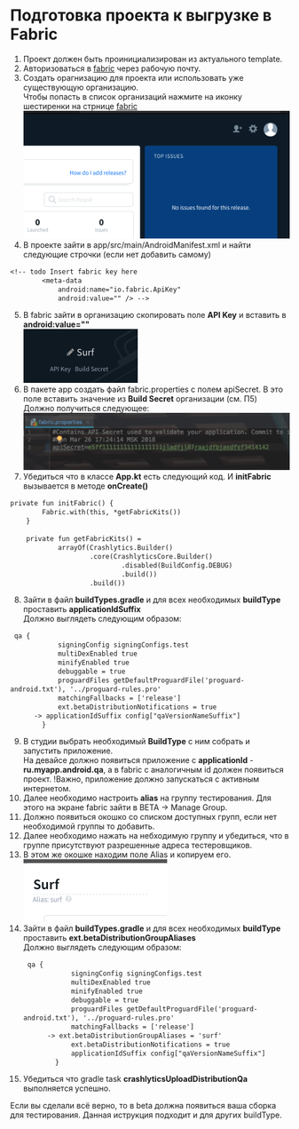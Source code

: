 
# Подготовка проекта к выгрузке в Fabric

1. Проект должен быть проинициализирован из актуального template.
2. Авторизоваться в [fabric](https://fabric.io) через рабочую почту.
3. Создать орагнизацию для проекта или использовать уже существующую организацию. <br> 
Чтобы попасть в список организаций нажмите на иконку шестиренки на стрнице [fabric](https://fabric.io)<br>
![](../common/img/fabricexp/fabric_settings.png)
4. В проекте зайти в app/src/main/AndroidManifest.xml и найти следующие строчки (если нет добавить самому)
```
<!-- todo Insert fabric key here
        <meta-data
            android:name="io.fabric.ApiKey"
            android:value="" /> -->
```
5. В fabric зайти в организацию скопировать поле **API Key** и вставить в **android:value=""** <br>
![](../common/img/fabricexp/apikey_build_secret.png)
6. В пакете app создать файл fabric.properties с полем apiSecret. В это поле вставить значение из **Build Secret** организации (см. П5)<br>
Должно получиться следующее:<br>
![](../common/img/fabricexp/fabric_properties.png)
7. Убедиться что в классе **App.kt** есть следующий код. И **initFabric** вызывается в методе **onCreate()**<br>
```
private fun initFabric() {
        Fabric.with(this, *getFabricKits())
    }

    private fun getFabricKits() =
            arrayOf(Crashlytics.Builder()
                    .core(CrashlyticsCore.Builder()
                            .disabled(BuildConfig.DEBUG)
                            .build())
                    .build())
```
8. Зайти в файл **buildTypes.gradle** и для всех необходимых **buildType** проставить **applicationIdSuffix** <br>
Должно выглядеть следующим образом:
```
 qa {
            signingConfig signingConfigs.test
            multiDexEnabled true
            minifyEnabled true
            debuggable = true
            proguardFiles getDefaultProguardFile('proguard-android.txt'), '../proguard-rules.pro'
            matchingFallbacks = ['release']
            ext.betaDistributionNotifications = true
      -> applicationIdSuffix config["qaVersionNameSuffix"]
        }
```
9. В студии выбрать необходимый **BuildType** с ним собрать и запустить приложение.<br>
На девайсе должно появиться приложение с **applicationId** - **ru.myapp.android.qa**, а в fabric c аналогичным id должен появиться проект. !Важно, приложение должно запускаться с активным интернетом.
10. Далее необходимо настроить **alias** на группу тестирования. Для этого на экране fabric зайти в BETA -> Manage Group.
11. Должно появиться окошко со списком доступных групп, если нет необходимой группы то добавить.<br>
12. Далее необходимо нажать на небходимую группу и убедиться, что в группе присутствуют разрешенные адреса тестеровщиков.
13. В этом же окошке находим поле Alias и копируем его.<br>
![](../common/img/fabricexp/group_alias.png)
14. Зайти в файл **buildTypes.gradle** и для всех необходимых **buildType** проставить **ext.betaDistributionGroupAliases** <br>
    Должно выглядеть следующим образом:<br>
    ```
     qa {
                signingConfig signingConfigs.test
                multiDexEnabled true
                minifyEnabled true
                debuggable = true
                proguardFiles getDefaultProguardFile('proguard-android.txt'), '../proguard-rules.pro'
                matchingFallbacks = ['release']
          -> ext.betaDistributionGroupAliases = 'surf'
                ext.betaDistributionNotifications = true
                applicationIdSuffix config["qaVersionNameSuffix"]
            }
    ```
15. Убедиться что gradle task **crashlyticsUploadDistributionQa** выполняется успешно.

Если вы сделали всё верно, то в beta должна появиться ваша сборка для тестирования. 
Данная иструкция подходит и для других buildType.
